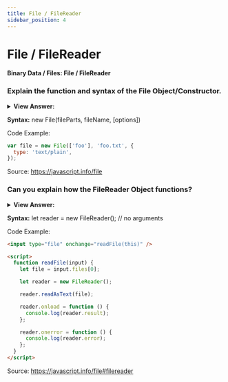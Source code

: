 ```yaml
---
title: File / FileReader
sidebar_position: 4
---
```


# File / FileReader

**Binary Data / Files: File / FileReader**

<head>
  <title>File / FileReader - JavaScript Interview Questions & Answers</title>
  <meta charSet="utf-8" />
</head>

### Explain the function and syntax of the File Object/Constructor.

<details>
  <summary><strong>View Answer:</strong></summary>
  <div>
  <div><strong>Interview Response:</strong> A File object inherits from Blob and is extended with filesystem-related capabilities. A File object is a specific kind of a Blob and can be used in any context that a Blob can. In particular, FileReader, URL.createObjectURL(), createImageBitmap(), and XMLHttpRequest.send() which accepts both Blobs and Files. The File() constructor creates a new File object instance. The File constructor has three arguments including the fileParts (bits), filename, and options optional parameters. The fileParts can include an Array of ArrayBuffer, ArrayBufferView, Blob, USVString objects, or a mix of any of such objects, that will be put inside the File. USVString objects are encoded as UTF-8. The filename is a USVString filename, and the options optional parameter is lastModified which is the timestamp of the last modification.
    </div>
  </div>
</details>

**Syntax:** new File(fileParts, fileName, [options])

Code Example:

```js
var file = new File(['foo'], 'foo.txt', {
  type: 'text/plain',
});
```

Source: <https://javascript.info/file>

### Can you explain how the FileReader Object functions?

<details>
  <summary><strong>View Answer:</strong></summary>
  <div>
  <div><strong>Interview Response:</strong> The FileReader object lets web applications asynchronously read the contents of files (or raw data buffers) stored on the user's computer, using File or Blob objects to specify the file or data to read. File objects may be obtained from a FileList object returned as a result of a user selecting files using the &#8249;input&#8250; element, from a drag and drop operation's DataTransfer object, or from the mozGetAsFile() API on an HTMLCanvasElement. FileReader can only access the contents of files that the user has explicitly selected, either using an HTML &#8249;input type="file"&#8250; element or by drag and drop. It cannot be used to read a file by pathname from the user's file system.
    </div>
  </div>
</details>

**Syntax:** let reader = new FileReader(); // no arguments

Code Example:

```html
<input type="file" onchange="readFile(this)" />

<script>
  function readFile(input) {
    let file = input.files[0];

    let reader = new FileReader();

    reader.readAsText(file);

    reader.onload = function () {
      console.log(reader.result);
    };

    reader.onerror = function () {
      console.log(reader.error);
    };
  }
</script>
```

Source: <https://javascript.info/file#filereader>
